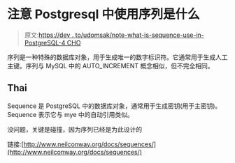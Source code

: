 # 注意 Postgresql 中使用序列是什么

> 原文:[https://dev . to/udomsak/note-what-is-sequence-use-in-PostgreSQL-4 CHO](https://dev.to/udomsak/note-what-is-sequence-use-in-postgresql--4cho)

序列是一种特殊的数据库对象，用于生成唯一的数字标识符。它通常用于生成人工主键。序列与 MySQL 中的 AUTO_INCREMENT 概念相似，但不完全相同。

## [](#thai)Thai

Sequence 是 PostgreSQL 中的数据库对象，通常用于生成密钥(用于主密钥)。Sequence 表示它与 mye 中的自动引用类似。

没问题，关键是碰撞，因为序列已经是为此设计的

链接:[http://www.neilconway.org/docs/sequences/](http://www.neilconway.org/docs/sequences/)